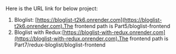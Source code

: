 Here is the URL link for below project:

1. Bloglist: [https://bloglist-t2k6.onrender.com](https://bloglist-t2k6.onrender.com).The frontend path is Part5/bloglist-frontend
2. Bloglist with Redux:[https://bloglist-with-redux.onrender.com](https://bloglist-with-redux.onrender.com).The frontend path is Part7/redux-bloglist/bloglist-frontend
